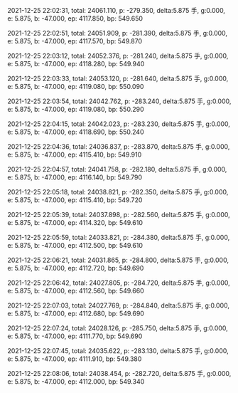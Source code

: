 2021-12-25 22:02:31, total: 24061.110, p: -279.350, delta:5.875 手, g:0.000, e: 5.875, b: -47.000, ep: 4117.850, bp: 549.650

2021-12-25 22:02:51, total: 24051.909, p: -281.390, delta:5.875 手, g:0.000, e: 5.875, b: -47.000, ep: 4117.570, bp: 549.870

2021-12-25 22:03:12, total: 24052.376, p: -281.240, delta:5.875 手, g:0.000, e: 5.875, b: -47.000, ep: 4118.280, bp: 549.940

2021-12-25 22:03:33, total: 24053.120, p: -281.640, delta:5.875 手, g:0.000, e: 5.875, b: -47.000, ep: 4119.080, bp: 550.090

2021-12-25 22:03:54, total: 24042.762, p: -283.240, delta:5.875 手, g:0.000, e: 5.875, b: -47.000, ep: 4119.080, bp: 550.290

2021-12-25 22:04:15, total: 24042.023, p: -283.230, delta:5.875 手, g:0.000, e: 5.875, b: -47.000, ep: 4118.690, bp: 550.240

2021-12-25 22:04:36, total: 24036.837, p: -283.870, delta:5.875 手, g:0.000, e: 5.875, b: -47.000, ep: 4115.410, bp: 549.910

2021-12-25 22:04:57, total: 24041.758, p: -282.180, delta:5.875 手, g:0.000, e: 5.875, b: -47.000, ep: 4116.140, bp: 549.790

2021-12-25 22:05:18, total: 24038.821, p: -282.350, delta:5.875 手, g:0.000, e: 5.875, b: -47.000, ep: 4115.410, bp: 549.720

2021-12-25 22:05:39, total: 24037.898, p: -282.560, delta:5.875 手, g:0.000, e: 5.875, b: -47.000, ep: 4114.320, bp: 549.610

2021-12-25 22:05:59, total: 24033.821, p: -284.380, delta:5.875 手, g:0.000, e: 5.875, b: -47.000, ep: 4112.500, bp: 549.610

2021-12-25 22:06:21, total: 24031.865, p: -284.800, delta:5.875 手, g:0.000, e: 5.875, b: -47.000, ep: 4112.720, bp: 549.690

2021-12-25 22:06:42, total: 24027.805, p: -284.720, delta:5.875 手, g:0.000, e: 5.875, b: -47.000, ep: 4112.560, bp: 549.660

2021-12-25 22:07:03, total: 24027.769, p: -284.840, delta:5.875 手, g:0.000, e: 5.875, b: -47.000, ep: 4112.680, bp: 549.690

2021-12-25 22:07:24, total: 24028.126, p: -285.750, delta:5.875 手, g:0.000, e: 5.875, b: -47.000, ep: 4111.770, bp: 549.690

2021-12-25 22:07:45, total: 24035.622, p: -283.130, delta:5.875 手, g:0.000, e: 5.875, b: -47.000, ep: 4111.910, bp: 549.380

2021-12-25 22:08:06, total: 24038.454, p: -282.720, delta:5.875 手, g:0.000, e: 5.875, b: -47.000, ep: 4112.000, bp: 549.340